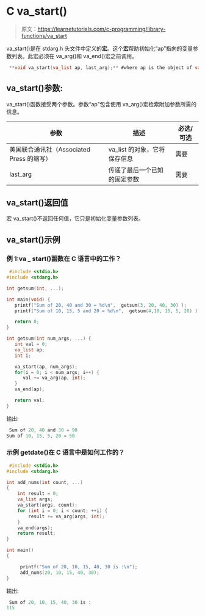 # C va_start()

> 原文：<https://learnetutorials.com/c-programming/library-functions/va_start>

va_start()是在 stdarg.h 头文件中定义的**宏**。这个**宏**帮助初始化“ap”指向的变量参数列表。此宏必须在 va_arg()和 va_end()宏之前调用。

```c
 **void va_start(va_list ap, last_arg);** #where ap is the object of va_list 

```

## va_start()参数:

va_start()函数接受两个参数。参数“ap”包含使用 va_arg()宏检索附加参数所需的信息。

| ****参数**** | ****描述**** | ****必选/可选**** |
| --- | --- | --- |
| 美国联合通讯社（Associated Press 的缩写） | va_list 的对象，它将保存信息 | 需要 |
| last_arg | 传递了最后一个已知的固定参数 | 需要 |

## va_start()返回值

宏 va_start()不返回任何值，它只是初始化变量参数列表。

## va_start()示例

### 例 1:va _ start()函数在 C 语言中的工作？

```c
 #include <stdio.h>
#include <stdarg.h>

int getsum(int, ...);

int main(void) {
   printf("Sum of 20, 40 and 30 = %d\n",  getsum(3, 20, 40, 30) );
   printf("Sum of 10, 15, 5 and 20 = %d\n",  getsum(4,10, 15, 5, 20) );

   return 0;
}

int getsum(int num_args, ...) {
   int val = 0;
   va_list ap;
   int i;

   va_start(ap, num_args);
   for(i = 0; i < num_args; i++) {
      val += va_arg(ap, int);
   }
   va_end(ap);

   return val;
} 

```

输出:

```c
 Sum of 20, 40 and 30 = 90
Sum of 10, 15, 5, 20 = 50 
```

### 示例 getdate()在 C 语言中是如何工作的？

```c
 #include <stdio.h>
#include <stdarg.h>

int add_nums(int count, ...) 
{
    int result = 0;
    va_list args;
    va_start(args, count);
    for (int i = 0; i < count; ++i) {
        result += va_arg(args, int);
    }
    va_end(args);
    return result;
}

int main() 
{

     printf("Sum of 20, 10, 15, 40, 30 is :\n");
     add_nums(20, 10, 15, 40, 30);
} 

```

输出:

```c
 Sum of 20, 10, 15, 40, 30 is :
115 
```